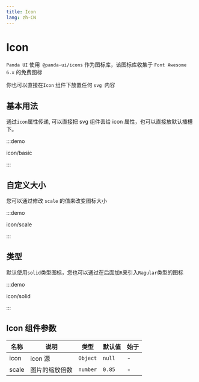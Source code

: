 ```yaml
---
title: Icon
lang: zh-CN
---
```


<script setup>
const demos = import.meta.globEager('../../../demos/panda-ui/icon/*/*.vue')
</script>

# Icon

`Panda UI` 使用` @panda-ui/icons` 作为图标库，该图标库收集于 `Font Awesome 6.x` 的免费图标

你也可以直接在`Icon` 组件下放置任何 `svg `内容

## 基本用法

通过`icon`属性传递, 可以直接把 svg 组件丢给 icon 属性，也可以直接放默认插槽下。

:::demo

icon/basic

:::

## 自定义大小

您可以通过修改 `scale` 的值来改变图标大小

:::demo

icon/scale

:::

## 类型

默认使用`solid`类型图标，您也可以通过在后面加`R`来引入`Ragular`类型的图标

:::demo

icon/solid

:::

## Icon 组件参数

| 名称  | 说明           | 类型     | 默认值 | 始于 |
| ----- | -------------- | -------- | ------ | ---- |
| icon  | icon 源        | `Object` | `null` | -    |
| scale | 图片的缩放倍数 | `number` | `0.85` | -    |
